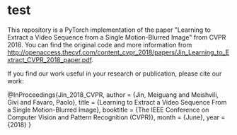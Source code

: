 # test
This repository is a PyTorch implementation of the paper "Learning to Extract a Video Sequence from a Single Motion-Blurred Image" from CVPR 2018. You can find the original code and more information from http://openaccess.thecvf.com/content_cvpr_2018/papers/Jin_Learning_to_Extract_CVPR_2018_paper.pdf.

If you find our work useful in your research or publication, please cite our work:

@InProceedings{Jin_2018_CVPR,
author = {Jin, Meiguang and Meishvili, Givi and Favaro, Paolo},
title = {Learning to Extract a Video Sequence From a Single Motion-Blurred Image},
booktitle = {The IEEE Conference on Computer Vision and Pattern Recognition (CVPR)},
month = {June},
year = {2018}
}
